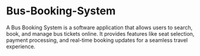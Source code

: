 # Bus-Booking-System
A Bus Booking System is a software application that allows users to search, book, and manage bus tickets online. It provides features like seat selection, payment processing, and real-time booking updates for a seamless travel experience.

